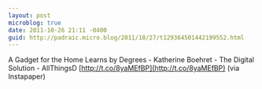 ```yaml
---
layout: post
microblog: true
date: 2011-10-26 21:11 -0400
guid: http://padraic.micro.blog/2011/10/27/t129364501442199552.html
---
```

A Gadget for the Home Learns by Degrees - Katherine Boehret - The Digital Solution - AllThingsD [http://t.co/8yaMEfBP](http://t.co/8yaMEfBP) (via Instapaper)
